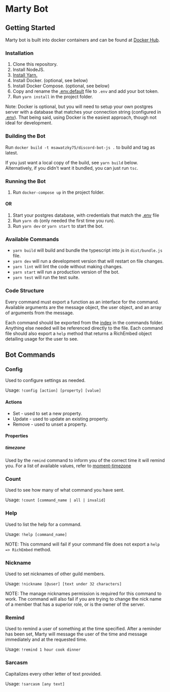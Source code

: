 Marty Bot
=========

## Getting Started

Marty bot is built into docker containers and can be found at [Docker Hub](https://cloud.docker.com/repository/docker/msawatzky75/discord-bot-js).

### Installation
1. Clone this repository.
1. Install NodeJS.
1. [Install Yarn.](https://yarnpkg.com/lang/en/docs/install/)
1. Install Docker. (optional, see below)
1. Install Docker Compose. (optional, see below)
1. Copy and rename the [.env.default](.env.default) file to `.env` and add your bot token.
1. Run `yarn install` in the project folder.

Note: Docker is optional, but you will need to setup your own postgres server with a database that matches your connection string (configured in [.env](.env)).
That being said, using Docker is the easiest approach, though not ideal for development.

### Building the Bot

Run `docker build -t msawatzky75/discord-bot-js .` to build and tag as latest.

If you just want a local copy of the build, see `yarn build` below. Alternatively, if you didn't want it bundled, you can just run `tsc`.

### Running the Bot
1. Run `docker-compose up` in the project folder.

#### OR
1. Start your postgres database, with credentials that match the [.env](.env.default) file
1. Run `yarn db` (only needed the first time you run).
1. Run `yarn dev` or `yarn start` to start the bot.

### Available Commands
- `yarn build` will build and bundle the typescript into js in `dist/bundle.js` file.
- `yarn dev` will run a development version that will restart on file changes.
- `yarn lint` will lint the code without making changes.
- `yarn start` will run a production version of the bot.
- `yarn test` will run the test suite.

### Code Structure
Every command must export a function as an interface for the command. Available arguments are the message object, the user object, and an array of arguments from the message.

Each command should be exported from the [index](commands/index.ts) in the commands folder. Anything else needed will be referenced directly to the file.
Each command file should also export a `help` method that returns a RichEmbed object detailing usage for the user to see.


## Bot Commands

### Config
Used to configure settings as needed.

Usage: `!config [action] [property] [value]`


#### Actions
- Set - used to set a new property.
- Update - used to update an existing property.
- Remove - used to unset a property.

#### Properties

##### timezone
Used by the `remind` command to inform you of the correct time it will remind you. For a list of available values, refer to [moment-timezone](https://momentjs.com/timezone/docs/)

### Count

Used to see how many of what command you have sent.

Usage: `!count [command_name | all | invalid]`


### Help
Used to list the help for a command.

Usage: `!help [command_name]`

NOTE: This command will fail if your command file does not export a `help => RichEmbed` method.


### Nickname
Used to set nicknames of other guild members.

Usage: `!nickname [@user] [text under 32 characters]`

NOTE: The manage nicknames permission is required for this command to work. 
The command will also fail if you are trying to change the nick name of a member that has a superior role, or is the owner of the server.


### Remind
Used to remind a user of something at the time specified.
After a reminder has been set, Marty will message the user of the time and message immediately and at the requested time.

Usage: `!remind 1 hour cook dinner`


### Sarcasm
Capitalizes every other letter of text provided.

Usage: `!sarcasm [any text]`
